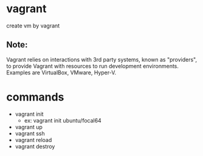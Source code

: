 # vagrant
create vm by vagrant

## Note:

Vagrant relies on interactions with 3rd party systems, known as
"providers", to provide Vagrant with resources to run development
environments. Examples are VirtualBox, VMware, Hyper-V.

# commands

- vagrant init
    - ex: vagrant init ubuntu/focal64
- vagrant up
- vagrant ssh
- vagrant reload
- vagrant destroy

